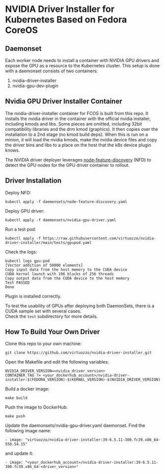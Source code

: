 # NVIDIA Driver Installer for Kubernetes Based on Fedora CoreOS

## Daemonset

Each worker node needs to install a container with NVIDIA GPU drivers and expose the
GPU as a resource to the Kubernetes cluster. This setup is done with a daemonset consists of two containers:

1. nvidia-driver-installer
2. nvidia-gpu-dev-plugin

## Nvidia GPU Driver Installer Container

The nvidia-driver-installer container for FCOS is built from this repo.
It installs the nvidia driver in the container with the official nvidia
installer, including kmods and libs. Some pieces are omitted, including 32bit
compatibility libraries and the drm kmod (graphics).
It then copies over the installation to a 2nd stage (no kmod build deps).
When this is run on a minion, it will load the nvidia kmods, make the nvidia
device files and copy the driver bins and libs to a place on the host that
the k8s device plugin knows.

The NVIDIA driver deployer leverages
[node-feature-discovery](https://github.com/NVIDIA/gpu-feature-discovery/tree/main/deployments/static)
(NFD) to detect the GPU nodes for the GPU driver container to rollout.

## Driver Installation


Deploy NFD:

    kubectl apply -f daemonsets/node-feature-discovery.yaml

Deploy GPU driver:

    kubectl apply -f daemonsets/nvidia-gpu-driver.yaml

Run a test pod:

    kubectl apply -f https://raw.githubusercontent.com/virtuozzo/nvidia-driver-installer/main/tests/gpupod.yaml

Check the logs:

    kubectl logs gpu-pod
    [Vector addition of 50000 elements]
    Copy input data from the host memory to the CUDA device
    CUDA kernel launch with 196 blocks of 256 threads
    Copy output data from the CUDA device to the host memory
    Test PASSED
    Done

Plugin is installed correctly.

To test the usability of GPUs after deploying both DaemonSets, there is a
CUDA sample set with several cases.\
Check the `test` subdirectory for more details.

## How To Build Your Own Driver

Clone this repo to your own machine:

    git clone https://github.com/virtuozzo/nvidia-driver-installer.git

Open the Makefile and edit the following variables:

    NVIDIA_DRIVER_VERSION=<nvidia_driver_version>
    CONTAINER_TAG ?= <your_dockerhub_account>/nvidia-driver-installer:$(FEDORA_VERSION)-$(KERNEL_VERSION)-$(NVIDIA_DRIVER_VERSION)

Build a docker image:
    
    make build

Push the image to DockerHub:
    
    make push

Update the daemonsets/nvidia-gpu-driver.yaml daemonset. Find the following image name:

    - image: "virtuozzo/nvidia-driver-installer:39-6.5.11-300.fc39.x86_64-550.54.15"

and update it:

    - image: "<your_dockerhub_account>/nvidia-driver-installer:39-6.5.11-300.fc39.x86_64-<driver_version>"
    


